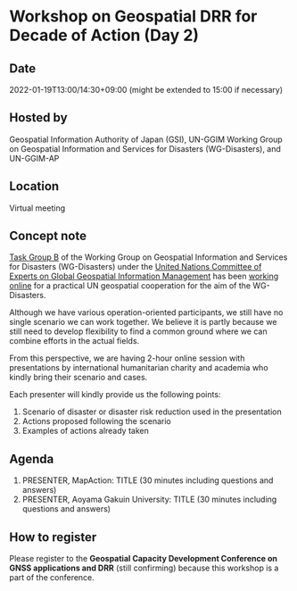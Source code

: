 # Workshop on Geospatial DRR for Decade of Action (Day 2)

## Date
2022-01-19T13:00/14:30+09:00 (might be extended to 15:00 if necessary)

## Hosted by
Geospatial Information Authority of Japan (GSI), UN-GGIM Working Group on Geospatial Information and Services for Disasters (WG-Disasters), and UN-GGIM-AP

## Location
Virtual meeting 

## Concept note
[Task Group B](https://ggim-exercise.github.io) of the Working Group on Geospatial Information and Services for Disasters (WG-Disasters) under the [United Nations Committee of Experts on Global Geospatial Information Management](https://ggim.un.org) has been [working online](https://github.com/ggim-exercise) for a practical UN geospatial cooperation for the aim of the WG-Disasters. 

Although we have various operation-oriented participants, we still have no single scenario we can work together. We believe it is partly because we still need to develop flexibility to find a common ground where we can combine efforts in the actual fields. 

From this perspective, we are having 2-hour online session with presentations by international humanitarian charity and academia who kindly bring their scenario and cases. 

Each presenter will kindly provide us the following points: 

1. Scenario of disaster or disaster risk reduction used in the presentation
2. Actions proposed following the scenario
3. Examples of actions already taken

## Agenda
1. PRESENTER, MapAction: TITLE (30 minutes including questions and answers)
2. PRESENTER, Aoyama Gakuin University: TITLE (30 minutes including questions and answers)

## How to register
Please register to the **Geospatial Capacity Development Conference on GNSS applications and DRR** (still confirming) because this workshop is a part of the conference. 

